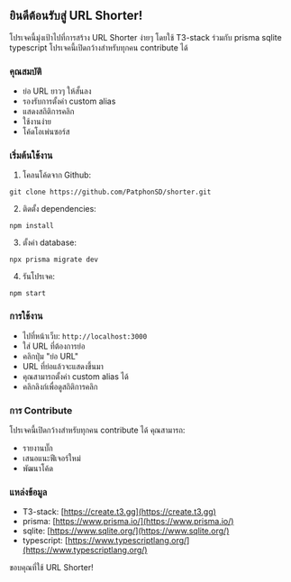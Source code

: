 ## ยินดีต้อนรับสู่ URL Shorter!

โปรเจคนี้มุ่งเป้าไปที่การสร้าง URL Shorter ง่ายๆ โดยใช้ T3-stack ร่วมกับ prisma sqlite typescript โปรเจคนี้เปิดกว้างสำหรับทุกคน  contribute  ได้ 

### คุณสมบัติ

* ย่อ URL ยาวๆ ให้สั้นลง
* รองรับการตั้งค่า custom alias
* แสดงสถิติการคลิก
* ใช้งานง่าย
* โค้ดโอเพ่นซอร์ส

### เริ่มต้นใช้งาน

1. โคลนโค้ดจาก Github:

```
git clone https://github.com/PatphonSD/shorter.git
```

2. ติดตั้ง dependencies:

```
npm install
```

3. ตั้งค่า database:

```
npx prisma migrate dev
```

4. รันโปรเจค:

```
npm start
```

### การใช้งาน

* ไปที่หน้าเว็บ: `http://localhost:3000`
* ใส่ URL ที่ต้องการย่อ
* คลิกปุ่ม "ย่อ URL"
* URL ที่ย่อแล้วจะแสดงขึ้นมา
* คุณสามารถตั้งค่า custom alias ได้
* คลิกลิงก์เพื่อดูสถิติการคลิก

### การ Contribute

โปรเจคนี้เปิดกว้างสำหรับทุกคน  contribute  ได้ คุณสามารถ:

* รายงานบั๊ก
* เสนอแนะฟีเจอร์ใหม่
* พัฒนาโค้ด

### แหล่งข้อมูล

* T3-stack: [https://create.t3.gg](https://create.t3.gg)
* prisma: [https://www.prisma.io/](https://www.prisma.io/)
* sqlite: [https://www.sqlite.org/](https://www.sqlite.org/)
* typescript: [https://www.typescriptlang.org/](https://www.typescriptlang.org/)

ขอบคุณที่ใช้ URL Shorter! 
